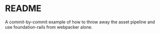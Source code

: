 # README

A commit-by-commit example of how to throw away the asset pipeline and use foundation-rails
from webpacker alone.